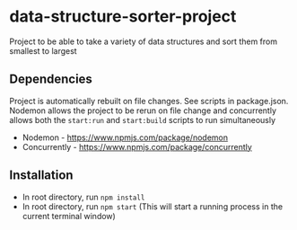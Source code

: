# data-structure-sorter-project

Project to be able to take a variety of data structures and sort them from smallest to largest

## Dependencies

Project is automatically rebuilt on file changes. See scripts in package.json. Nodemon allows the project to be rerun on
file change and concurrently allows both the `start:run` and `start:build` scripts to run simultaneously

- Nodemon - https://www.npmjs.com/package/nodemon
- Concurrently - https://www.npmjs.com/package/concurrently

## Installation

- In root directory, run `npm install`
- In root directory, run `npm start` (This will start a running process in the current terminal window)
